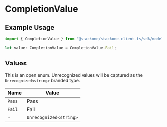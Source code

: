 # CompletionValue

## Example Usage

```typescript
import { CompletionValue } from "@stackone/stackone-client-ts/sdk/models/shared";

let value: CompletionValue = CompletionValue.Fail;
```

## Values

This is an open enum. Unrecognized values will be captured as the `Unrecognized<string>` branded type.

| Name                   | Value                  |
| ---------------------- | ---------------------- |
| `Pass`                 | Pass                   |
| `Fail`                 | Fail                   |
| -                      | `Unrecognized<string>` |